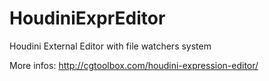 # HoudiniExprEditor
Houdini External Editor with file watchers system

More infos:
http://cgtoolbox.com/houdini-expression-editor/
